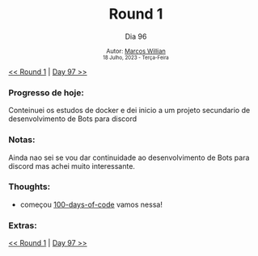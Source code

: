 <div align="center">
  <h1>Round 1</h1>
  <p>Dia 96 </p>

  <sub>
    Autor: <a href="https://github.com/marcosmwx" target="_blank">Marcos Willian</a>
    <br>
    <small> 18 Julho, 2023 - Terça-Feira</small>
  </sub>
</div>

[<< Round 1](./README.MD) | [Day 97 >>](dia097.md)

### Progresso de hoje:

Conteinuei os estudos de docker e dei inicio a um projeto secundario de desenvolvimento de Bots para discord

### Notas:

Ainda nao sei se vou dar continuidade ao desenvolvimento de Bots para discord mas achei muito interessante.

### Thoughts:

- começou [100-days-of-code](https://github.com/marcosmwx/100DaysOfCode) vamos nessa!

### Extras:

[<< Round 1](./README.MD) | [Day 97 >>](dia097.md)
